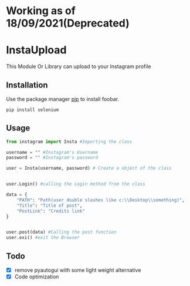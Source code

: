 # Working as of 18/09/2021(Deprecated)

# InstaUpload

This Module Or Library can upload to your Instagram profile

## Installation

Use the package manager [pip](https://pip.pypa.io/en/stable/) to install foobar.

```bash
pip install selenium 
```

## Usage

```python
from instagram import Insta #Importing the class

username = "" #Instagram's Username
password = "" #Instagram's password

user = Insta(username, password) # Create a object of the class


user.Login() #calling the Login method from the class

data = {
    "PATH": "Path(user double slashes like c:\\Desktop\\something)",
    "Title": "Title of post",
    "PostLink": "Credits link"
}


user.post(data) #Calling the post function
user.exi() #exit the Browser

```

## Todo
- [x] remove pyautogui with some light weight alternative
- [x] Code optimization
